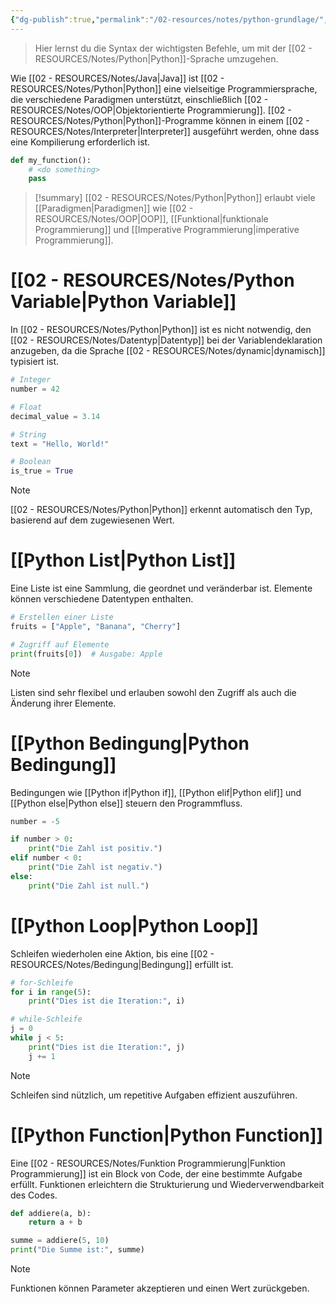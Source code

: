 ```yaml
---
{"dg-publish":true,"permalink":"/02-resources/notes/python-grundlage/","tags":["code/python"],"noteIcon":"","updated":"2025-05-05T15:23:07.274+02:00"}
---
```


> Hier lernst du die Syntax der wichtigsten Befehle, um mit der [[02 - RESOURCES/Notes/Python\|Python]]-Sprache umzugehen.

Wie [[02 - RESOURCES/Notes/Java\|Java]] ist [[02 - RESOURCES/Notes/Python\|Python]] eine vielseitige Programmiersprache, die verschiedene Paradigmen unterstützt, einschließlich [[02 - RESOURCES/Notes/OOP\|Objektorientierte Programmierung]]. 
[[02 - RESOURCES/Notes/Python\|Python]]-Programme können in einem [[02 - RESOURCES/Notes/Interpreter\|Interpreter]] ausgeführt werden, ohne dass eine Kompilierung erforderlich ist.
```python
def my_function():
    # <do something>
    pass
```
>[!summary]
> [[02 - RESOURCES/Notes/Python\|Python]] erlaubt viele [[Paradigmen\|Paradigmen]] wie [[02 - RESOURCES/Notes/OOP\|OOP]], [[Funktional\|funktionale Programmierung]] und [[Imperative Programmierung\|imperative Programmierung]].

# [[02 - RESOURCES/Notes/Python Variable\|Python Variable]]
In [[02 - RESOURCES/Notes/Python\|Python]] ist es nicht notwendig, den [[02 - RESOURCES/Notes/Datentyp\|Datentyp]] bei der Variablendeklaration anzugeben, da die Sprache [[02 - RESOURCES/Notes/dynamic\|dynamisch]] typisiert ist.
```python
# Integer
number = 42

# Float
decimal_value = 3.14

# String
text = "Hello, World!"

# Boolean
is_true = True
```
>[!note]
> [[02 - RESOURCES/Notes/Python\|Python]] erkennt automatisch den Typ, basierend auf dem zugewiesenen Wert.

# [[Python List\|Python List]]
Eine Liste ist eine Sammlung, die geordnet und veränderbar ist. Elemente können verschiedene Datentypen enthalten.
```python
# Erstellen einer Liste
fruits = ["Apple", "Banana", "Cherry"]

# Zugriff auf Elemente
print(fruits[0])  # Ausgabe: Apple
```

>[!note]
>Listen sind sehr flexibel und erlauben sowohl den Zugriff als auch die Änderung ihrer Elemente.

# [[Python Bedingung\|Python Bedingung]]
Bedingungen wie [[Python if\|Python if]], [[Python elif\|Python elif]] und [[Python else\|Python else]] steuern den Programmfluss.
```python
number = -5

if number > 0:
    print("Die Zahl ist positiv.")
elif number < 0:
    print("Die Zahl ist negativ.")
else:
    print("Die Zahl ist null.")
```

# [[Python Loop\|Python Loop]]
Schleifen wiederholen eine Aktion, bis eine [[02 - RESOURCES/Notes/Bedingung\|Bedingung]] erfüllt ist.
```python
# for-Schleife
for i in range(5):
    print("Dies ist die Iteration:", i)

# while-Schleife
j = 0
while j < 5:
    print("Dies ist die Iteration:", j)
    j += 1
```
>[!note]
> Schleifen sind nützlich, um repetitive Aufgaben effizient auszuführen.

# [[Python Function\|Python Function]]
Eine [[02 - RESOURCES/Notes/Funktion Programmierung\|Funktion Programmierung]] ist ein Block von Code, der eine bestimmte Aufgabe erfüllt. Funktionen erleichtern die Strukturierung und Wiederverwendbarkeit des Codes.
```python
def addiere(a, b):
    return a + b

summe = addiere(5, 10)
print("Die Summe ist:", summe)
```
>[!note]
> Funktionen können Parameter akzeptieren und einen Wert zurückgeben. 
